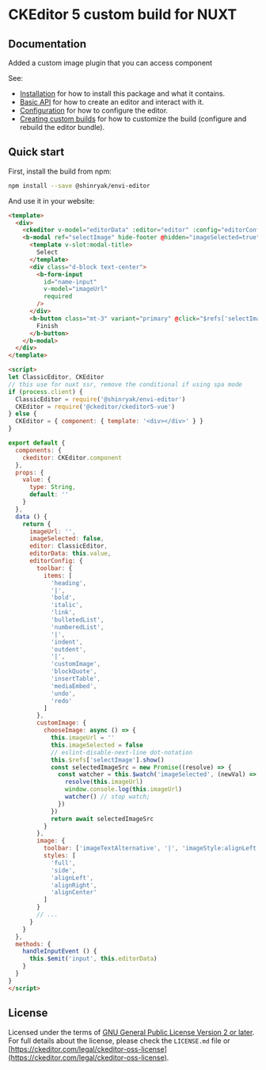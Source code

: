 CKEditor 5 custom build for NUXT
========================================

## Documentation

Added a custom image plugin that you can access component

See:

* [Installation](https://ckeditor.com/docs/ckeditor5/latest/builds/guides/integration/installation.html) for how to install this package and what it contains.
* [Basic API](https://ckeditor.com/docs/ckeditor5/latest/builds/guides/integration/basic-api.html) for how to create an editor and interact with it.
* [Configuration](https://ckeditor.com/docs/ckeditor5/latest/builds/guides/integration/configuration.html) for how to configure the editor.
* [Creating custom builds](https://ckeditor.com/docs/ckeditor5/latest/builds/guides/development/custom-builds.html) for how to customize the build (configure and rebuild the editor bundle).

## Quick start

First, install the build from npm:

```bash
npm install --save @shinryak/envi-editor
```

And use it in your website:

```html
<template>
  <div>
    <ckeditor v-model="editorData" :editor="editor" :config="editorConfig" @input="handleInputEvent" />
    <b-modal ref="selectImage" hide-footer @hidden="imageSelected=true">
      <template v-slot:modal-title>
        Select
      </template>
      <div class="d-block text-center">
        <b-form-input
          id="name-input"
          v-model="imageUrl"
          required
        />
      </div>
      <b-button class="mt-3" variant="primary" @click="$refs['selectImage'].hide()">
        Finish
      </b-button>
    </b-modal>
  </div>
</template>

<script>
let ClassicEditor, CKEditor
// this use for nuxt ssr, remove the conditional if using spa mode
if (process.client) {
  ClassicEditor = require('@shinryak/envi-editor')
  CKEditor = require('@ckeditor/ckeditor5-vue')
} else {
  CKEditor = { component: { template: '<div></div>' } }
}

export default {
  components: {
    ckeditor: CKEditor.component
  },
  props: {
    value: {
      type: String,
      default: ''
    }
  },
  data () {
    return {
      imageUrl: '',
      imageSelected: false,
      editor: ClassicEditor,
      editorData: this.value,
      editorConfig: {
        toolbar: {
          items: [
            'heading',
            '|',
            'bold',
            'italic',
            'link',
            'bulletedList',
            'numberedList',
            '|',
            'indent',
            'outdent',
            '|',
            'customImage',
            'blockQuote',
            'insertTable',
            'mediaEmbed',
            'undo',
            'redo'
          ]
        },
        customImage: {
          chooseImage: async () => {
            this.imageUrl = ''
            this.imageSelected = false
            // eslint-disable-next-line dot-notation
            this.$refs['selectImage'].show()
            const selectedImageSrc = new Promise((resolve) => {
              const watcher = this.$watch('imageSelected', (newVal) => {
                resolve(this.imageUrl)
                window.console.log(this.imageUrl)
                watcher() // stop watch;
              })
            })
            return await selectedImageSrc
          }
        },
        image: {
          toolbar: ['imageTextAlternative', '|', 'imageStyle:alignLeft', 'imageStyle:full', 'imageStyle:alignRight', 'imageStyle:alignCenter', 'imageStyle:side'],
          styles: [
            'full',
            'side',
            'alignLeft',
            'alignRight',
            'alignCenter'
          ]
        }
        // ...
      }
    }
  },
  methods: {
    handleInputEvent () {
      this.$emit('input', this.editorData)
    }
  }
}
</script>
```
## License

Licensed under the terms of [GNU General Public License Version 2 or later](http://www.gnu.org/licenses/gpl.html). For full details about the license, please check the `LICENSE.md` file or [https://ckeditor.com/legal/ckeditor-oss-license](https://ckeditor.com/legal/ckeditor-oss-license).

